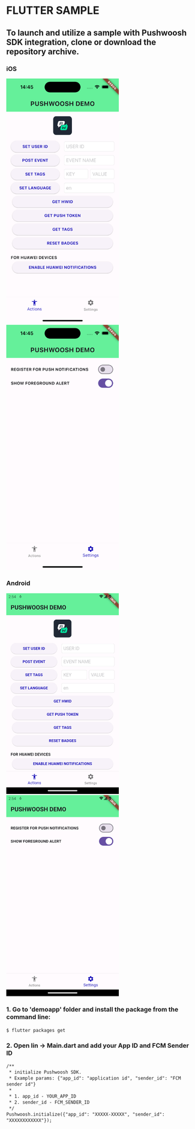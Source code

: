 # FLUTTER SAMPLE 

## To launch and utilize a sample with Pushwoosh SDK integration, clone or download the repository archive.

### iOS
 <img src="https://github.com/Pushwoosh/pushwoosh-flutter-sample/blob/main/Screenshots/iOS_1.png" alt="Alt text" width="300"> <img src="https://github.com/Pushwoosh/pushwoosh-flutter-sample/blob/main/Screenshots/iOS_2.png" alt="Alt text" width="300"> 

### Android
 <img src="https://github.com/Pushwoosh/pushwoosh-flutter-sample/blob/main/Screenshots/Android_1.png" alt="Alt text" width="300"> <img src="https://github.com/Pushwoosh/pushwoosh-flutter-sample/blob/main/Screenshots/Android_2.png" alt="Alt text" width="300">

### 1. Go to 'demoapp' folder and install the package from the command line:

```
$ flutter packages get
```
### 2. Open lin -> Main.dart and add your App ID and FCM Sender ID

```
/**
 * initialize Pushwoosh SDK.
 * Example params: {"app_id": "application id", "sender_id": "FCM sender id"}
 * 
 * 1. app_id - YOUR_APP_ID
 * 2. sender_id - FCM_SENDER_ID
 */
Pushwoosh.initialize({"app_id": "XXXXX-XXXXX", "sender_id": "XXXXXXXXXXXX"});
```
